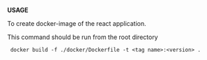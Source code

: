 **USAGE**

To create docker-image of the react application.

This command should be run from the root directory
```
 docker build -f ./docker/Dockerfile -t <tag name>:<version> .
```
